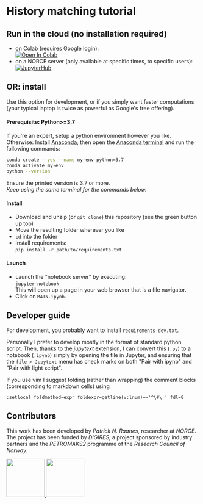# History matching tutorial

## Run in the cloud (no installation required)

- on Colab (requires Google login):  
  [![Open In Colab](https://colab.research.google.com/assets/colab-badge.svg)](http://colab.research.google.com/github/patnr/HistoryMatching)
- on a NORCE server (only available at specific times,
  to specific users):  
  [![JupyterHub](https://img.shields.io/static/v1?label=JupyterHub&message=by%20DIGIRES&logo=jupyter&color=blue)](https://jupyterhub.fredagsmorgen.no/hub?next=%2Fuser-redirect%2Fgit-pull?repo%3Dhttps%253A%252F%252Fgithub.com%252Fpatricknraanes%252FHistoryMatching%26branch%3Dmaster%26urlpath%3Dtree%252FHistoryMatching%252FMAIN.ipynb)

## OR: install

Use this option for development, or if you simply want
faster computations (your typical laptop is twice as powerful
as Google's free offering).

#### Prerequisite: Python>=3.7

If you're an expert, setup a python environment however you like.
Otherwise:
Install [Anaconda](https://www.anaconda.com/download), then
open the [Anaconda terminal](https://docs.conda.io/projects/conda/en/latest/user-guide/getting-started.html#starting-conda)
and run the following commands:

```bash
conda create --yes --name my-env python=3.7
conda activate my-env
python --version
```

Ensure the printed version is 3.7 or more.  
*Keep using the same terminal for the commands below.*

#### Install

- Download and unzip (or `git clone`)
  this repository (see the green button up top)
- Move the resulting folder wherever you like
- `cd` into the folder
- Install requirements:  
  `pip install -r path/to/requirements.txt`

#### Launch

- Launch the "notebook server" by executing:  
  `jupyter-notebook`  
  This will open up a page in your web browser that is a file navigator.  
- Click on `MAIN.ipynb`.

## Developer guide

For development, you probably want to install `requirements-dev.txt`.

Personally I prefer to develop mostly in the format of standard python script.
Then, thanks to the *jupytext* extension, I can convert this (`.py`) to a
notebook (`.ipynb`) simply by opening the file in Jupyter,
and ensuring that the `file > Jupytext` menu has check marks on both
"Pair with ipynb" and "Pair with light script".

If you use vim I suggest folding (rather than wrapping) the comment blocks
(corresponding to markdown cells) using

```vim
:setlocal foldmethod=expr foldexpr=getline(v:lnum)=~'^\#\ ' fdl=0
```

## Contributors

This work has been developed by *Patrick N. Raanes*, researcher at *NORCE*.
The project has been funded by *DIGIRES*,
a project sponsored by industry partners
and the *PETROMAKS2* programme of the *Research Council of Norway*.

<a href="http://norceresearch.no">
<img height="100" src="https://norceresearch.s3.amazonaws.com/_1200x630_crop_center-center_none/norcelogo-metatag.jpg">
</a>

<a href="http://digires.no">
<img src="http://digires.no/DIGIRES/digilogo%20(002).png" height="100">
</a>





<!-- markdownlint-configure-file
{
  "header-increment": false,
  "no-multiple-blanks": false,
  "no-inline-html": {
    "allowed_elements": [ "img", "a" ]
  },
  "code-block-style": false,
  "ul-indent": { "indent": 2 }
}
-->
